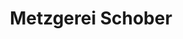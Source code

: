 ---
title: "Metzgerei Schober"
url: /rothenburg-ob-der-tauber/metzgerei-schober/
shop: Metzgerei
---